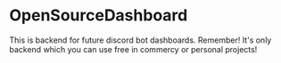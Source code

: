 # OpenSourceDashboard
This is backend for future discord bot dashboards. Remember! It's only backend which you can use free in commercy or personal projects! 
